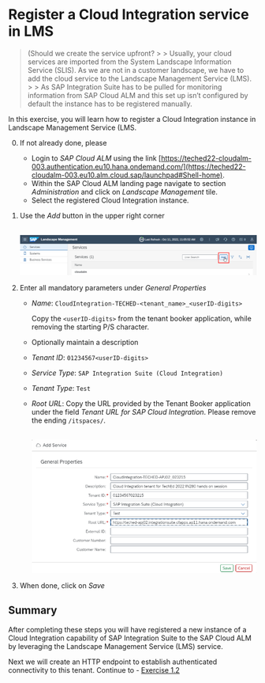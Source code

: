 # Register a Cloud Integration service in LMS

   >(Should we create the service upfront?
    >
    > Usually, your cloud services are imported from the System Landscape Information Service (SLIS). As we are not in a customer landscape, we have to add the cloud service to the Landscape Management Service (LMS). 
    >
    > As SAP Integration Suite has to be pulled for monitoring information from SAP Cloud ALM and this set up isn’t configured by default the instance has to be registered manually.


In this exercise, you will learn how to register a Cloud Integration instance in Landscape Management Service (LMS.

0. If not already done, please 

    - Login to *SAP Cloud ALM* using the link [https://teched22-cloudalm-003.authentication.eu10.hana.ondemand.com/](https://teched22-cloudalm-003.eu10.alm.cloud.sap/launchpad#Shell-home).
    - Within the SAP Cloud ALM landing page navigate to section *Administration* and click on *Landscape Management* tile. 
    - Select the registered Cloud Integration instance.

1. Use the *Add* button in the upper right corner

      <br>![](/exercises/ex1/images/LMSAdd.png)
      
2.	Enter all mandatory parameters under *General Properties*
    - *Name*: `CloudIntegration-TECHED-<tenant_name>_<userID-digits>`
       
       Copy the `<userID-digits>` from the tenant booker application, while removing the starting P/S character.
    - Optionally maintain a description
    - *Tenant ID*: `01234567<userID-digits>` 
    - *Service Type*: `SAP Integration Suite (Cloud Integration)`
    - *Tenant Type*: `Test`
    - *Root URL*: Copy the URL provided by the Tenant Booker application under the field *Tenant URL for SAP Cloud Integration*. Please remove the ending `/itspaces/`.
   
       <br>![](/exercises/ex1/images/LMSAddCPIservice.png)

  3. When done, click on *Save*
  
## Summary

After completing these steps you will have registered a new instance of a Cloud Integration capability of SAP Integration Suite to the SAP Cloud ALM by leveraging the Landscape Management Service (LMS) service.

Next we will create an HTTP endpoint to establish authenticated connectivity to this tenant. Continue to - [Exercise 1.2](../ex12/)
